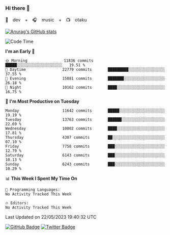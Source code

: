 ### Hi there 👋

🚀　dev　+　🎧　music　+　📺　otaku


[![Anurag's GitHub stats](https://github-readme-stats.vercel.app/api?username=koheitasaka&count_private=true&show_icons=true&theme=monokai)](https://github.com/koheitasaka/github-readme-stats)

<!--START_SECTION:waka-->
![Code Time](http://img.shields.io/badge/Code%20Time-1%2C161%20hrs%2023%20mins-blue)

**I'm an Early 🐤** 

```text
🌞 Morning                11836 commits       █████░░░░░░░░░░░░░░░░░░░░   19.51 % 
🌆 Daytime                22779 commits       █████████░░░░░░░░░░░░░░░░   37.55 % 
🌃 Evening                15881 commits       ███████░░░░░░░░░░░░░░░░░░   26.18 % 
🌙 Night                  10162 commits       ████░░░░░░░░░░░░░░░░░░░░░   16.75 % 
```
📅 **I'm Most Productive on Tuesday** 

```text
Monday                   11642 commits       █████░░░░░░░░░░░░░░░░░░░░   19.19 % 
Tuesday                  13763 commits       ██████░░░░░░░░░░░░░░░░░░░   22.69 % 
Wednesday                10802 commits       ████░░░░░░░░░░░░░░░░░░░░░   17.81 % 
Thursday                 4307 commits        ██░░░░░░░░░░░░░░░░░░░░░░░   07.10 % 
Friday                   7758 commits        ███░░░░░░░░░░░░░░░░░░░░░░   12.79 % 
Saturday                 6143 commits        ███░░░░░░░░░░░░░░░░░░░░░░   10.13 % 
Sunday                   6243 commits        ███░░░░░░░░░░░░░░░░░░░░░░   10.29 % 
```


📊 **This Week I Spent My Time On** 

```text
💬 Programming Languages: 
No Activity Tracked This Week

🔥 Editors: 
No Activity Tracked This Week
```


 Last Updated on 22/05/2023 19:40:32 UTC
<!--END_SECTION:waka-->

[![GitHub Badge](https://img.shields.io/badge/GitHub-100000?style=for-the-badge&logo=github&logoColor=white)](https://github.com/koheitasaka)
[![Twitter Badge](https://img.shields.io/badge/Twitter-1DA1F2?style=for-the-badge&logo=twitter&logoColor=white)](https://twitter.com/sleep_asleep_)
